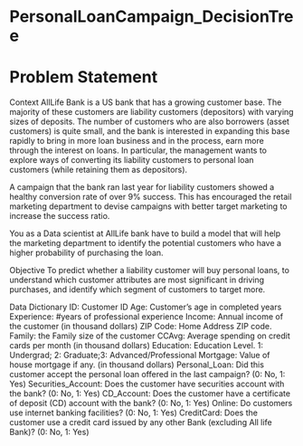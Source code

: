 # PersonalLoanCampaign_DecisionTree

# Problem Statement

Context
AllLife Bank is a US bank that has a growing customer base. The majority of these customers are liability customers (depositors) with varying sizes of deposits. The number of customers who are also borrowers (asset customers) is quite small, and the bank is interested in expanding this base rapidly to bring in more loan business and in the process, earn more through the interest on loans. In particular, the management wants to explore ways of converting its liability customers to personal loan customers (while retaining them as depositors).

A campaign that the bank ran last year for liability customers showed a healthy conversion rate of over 9% success. This has encouraged the retail marketing department to devise campaigns with better target marketing to increase the success ratio.

You as a Data scientist at AllLife bank have to build a model that will help the marketing department to identify the potential customers who have a higher probability of purchasing the loan.

Objective
To predict whether a liability customer will buy personal loans, to understand which customer attributes are most significant in driving purchases, and identify which segment of customers to target more.

Data Dictionary
ID: Customer ID
Age: Customer’s age in completed years
Experience: #years of professional experience
Income: Annual income of the customer (in thousand dollars)
ZIP Code: Home Address ZIP code.
Family: the Family size of the customer
CCAvg: Average spending on credit cards per month (in thousand dollars)
Education: Education Level. 1: Undergrad; 2: Graduate;3: Advanced/Professional
Mortgage: Value of house mortgage if any. (in thousand dollars)
Personal_Loan: Did this customer accept the personal loan offered in the last campaign? (0: No, 1: Yes)
Securities_Account: Does the customer have securities account with the bank? (0: No, 1: Yes)
CD_Account: Does the customer have a certificate of deposit (CD) account with the bank? (0: No, 1: Yes)
Online: Do customers use internet banking facilities? (0: No, 1: Yes)
CreditCard: Does the customer use a credit card issued by any other Bank (excluding All life Bank)? (0: No, 1: Yes)
